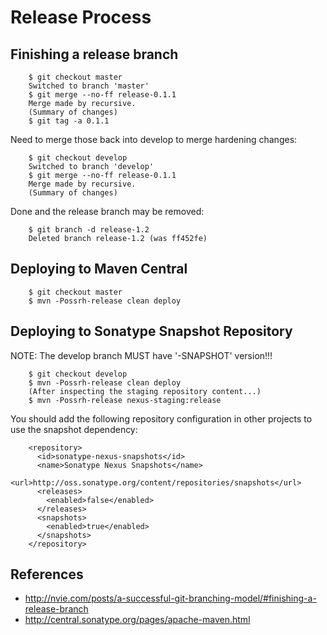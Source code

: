 # Release Process

## Finishing a release branch

        $ git checkout master
        Switched to branch 'master'
        $ git merge --no-ff release-0.1.1
        Merge made by recursive.
        (Summary of changes)
        $ git tag -a 0.1.1

Need to merge those back into develop to merge hardening changes:

        $ git checkout develop
        Switched to branch 'develop'
        $ git merge --no-ff release-0.1.1
        Merge made by recursive.
        (Summary of changes)

Done and the release branch may be removed:

        $ git branch -d release-1.2
        Deleted branch release-1.2 (was ff452fe)


## Deploying to Maven Central

        $ git checkout master
        $ mvn -Possrh-release clean deploy


## Deploying to Sonatype Snapshot Repository

NOTE: The develop branch MUST have '-SNAPSHOT' version!!!

        $ git checkout develop
        $ mvn -Possrh-release clean deploy
        (After inspecting the staging repository content...)
        $ mvn -Possrh-release nexus-staging:release

You should add the following repository configuration in other projects to use the snapshot dependency:

        <repository>
          <id>sonatype-nexus-snapshots</id>
          <name>Sonatype Nexus Snapshots</name>
          <url>http://oss.sonatype.org/content/repositories/snapshots</url>
          <releases>
            <enabled>false</enabled>
          </releases>
          <snapshots>
            <enabled>true</enabled>
          </snapshots>
        </repository>


## References
- http://nvie.com/posts/a-successful-git-branching-model/#finishing-a-release-branch
- http://central.sonatype.org/pages/apache-maven.html
